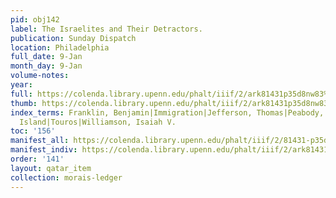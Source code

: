 ```yaml
---
pid: obj142
label: The Israelites and Their Detractors.
publication: Sunday Dispatch
location: Philadelphia
full_date: 9-Jan
month_day: 9-Jan
volume-notes:
year:
full: https://colenda.library.upenn.edu/phalt/iiif/2/ark81431p35d8nw83%2FSHA256E-s8689630--14c672fce7dad791dc7877fa534b1a25cfc84b6a0334dc331e2f2d641d79080c.jpeg/full/3500,/0/default.jpg
thumb: https://colenda.library.upenn.edu/phalt/iiif/2/ark81431p35d8nw83%2FSHA256E-s8689630--14c672fce7dad791dc7877fa534b1a25cfc84b6a0334dc331e2f2d641d79080c.jpeg/full/!200,200/0/default.jpg
index_terms: Franklin, Benjamin|Immigration|Jefferson, Thomas|Peabody, George|Rhode
  Island|Touros|Williamson, Isaiah V.
toc: '156'
manifest_all: https://colenda.library.upenn.edu/phalt/iiif/2/81431-p35d8nw83/manifest
manifest_indiv: https://colenda.library.upenn.edu/phalt/iiif/2/ark81431p35d8nw83%2FSHA256E-s8689630--14c672fce7dad791dc7877fa534b1a25cfc84b6a0334dc331e2f2d641d79080c.jpeg
order: '141'
layout: qatar_item
collection: morais-ledger
---
```

